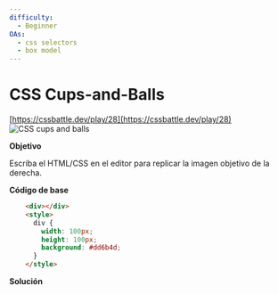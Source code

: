 ```yaml
---
difficulty:
  - Beginner
OAs:
  - css selectors
  - box model
---
```


# CSS Cups-and-Balls

[https://cssbattle.dev/play/28](https://cssbattle.dev/play/28)
![CSS cups and balls](css-cups-and-balls.png)

__Objetivo__

Escriba el HTML/CSS en el editor para replicar la imagen objetivo de la derecha.

__Código de base__

```html
    <div></div>
    <style>
      div {
        width: 100px;
        height: 100px;
        background: #dd6b4d;
      }
    </style>
```
__Solución__
